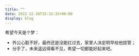 ```yaml
---
title: ""
date: 2022-12-26T15:32:33+08:00
display: blog
---
```


希望今天是个梦：

- 外公心脏不好，最终还是没能扛过去，家里人决定明早给他拔管；
- 分手了，未来遥远得看不见，希望一切都能好起来吧。
